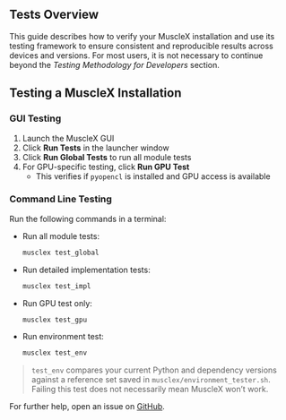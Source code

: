 ## Tests Overview

This guide describes how to verify your MuscleX installation and use its testing framework to ensure consistent and reproducible results across devices and versions. For most users, it is not necessary to continue beyond the *Testing Methodology for Developers* section.



## Testing a MuscleX Installation

### GUI Testing

1. Launch the MuscleX GUI
2. Click **Run Tests** in the launcher window
3. Click **Run Global Tests** to run all module tests
4. For GPU-specific testing, click **Run GPU Test**
   - This verifies if `pyopencl` is installed and GPU access is available

### Command Line Testing

Run the following commands in a terminal:

- Run all module tests:

  ```bash
  musclex test_global
  ```

- Run detailed implementation tests:

  ```bash
  musclex test_impl
  ```

- Run GPU test only:

  ```bash
  musclex test_gpu
  ```

- Run environment test:

  ```bash
  musclex test_env
  ```

> `test_env` compares your current Python and dependency versions against a reference set saved in `musclex/environment_tester.sh`. Failing this test does not necessarily mean MuscleX won’t work.

For further help, open an issue on [GitHub](https://github.com/biocatiit/musclex/issues).